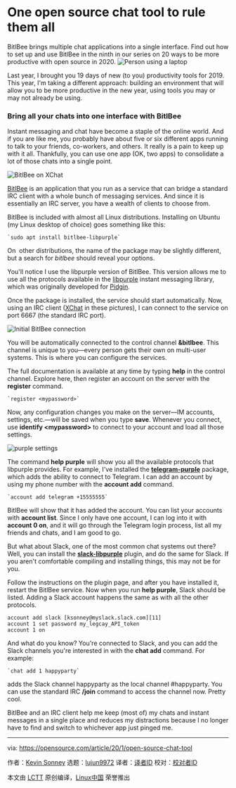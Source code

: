 [#]: collector: (lujun9972)
[#]: translator: (geekpi)
[#]: reviewer: ( )
[#]: publisher: ( )
[#]: url: ( )
[#]: subject: (One open source chat tool to rule them all)
[#]: via: (https://opensource.com/article/20/1/open-source-chat-tool)
[#]: author: (Kevin Sonney https://opensource.com/users/ksonney)

One open source chat tool to rule them all
======
BitlBee brings multiple chat applications into a single interface. Find
out how to set up and use BitlBee in the ninth in our series on 20 ways
to be more productive with open source in 2020.
![Person using a laptop][1]

Last year, I brought you 19 days of new (to you) productivity tools for 2019. This year, I'm taking a different approach: building an environment that will allow you to be more productive in the new year, using tools you may or may not already be using.

### Bring all your chats into one interface with BitlBee

Instant messaging and chat have become a staple of the online world. And if you are like me, you probably have about five or six different apps running to talk to your friends, co-workers, and others. It really is a pain to keep up with it all. Thankfully, you can use one app (OK, two apps) to consolidate a lot of those chats into a single point.

![BitlBee on XChat][2]

[BitlBee][3] is an application that you run as a service that can bridge a standard IRC client with a whole bunch of messaging services. And since it is essentially an IRC server, you have a wealth of clients to choose from.

BitlBee is included with almost all Linux distributions. Installing on Ubuntu (my Linux desktop of choice) goes something like this:


```
`sudo apt install bitlbee-libpurple`
```

On  other distributions, the name of the package may be slightly different, but a search for _bitlbee_ should reveal your options.

You'll notice I use the libpurple version of BitlBee. This version allows me to use all the protocols available in the [libpurple][4] instant messaging library, which was originally developed for [Pidgin][5].

Once the package is installed, the service should start automatically. Now, using an IRC client ([XChat][6] in these pictures), I can connect to the service on port 6667 (the standard IRC port).

![Initial BitlBee connection][7]

You will be automatically connected to the control channel **&amp;bitlbee**. This channel is unique to you—every person gets their own on multi-user systems. This is where you can configure the services.

The full documentation is available at any time by typing **help** in the control channel. Explore here, then register an account on the server with the **register** command.


```
`register <mypassword>`
```

Now, any configuration changes you make on the server—IM accounts, settings, etc.—will be saved when you type **save**. Whenever you connect, use **identify &lt;mypassword&gt;** to connect to your account and load all those settings.

![purple settings][8]

The command **help purple** will show you all the available protocols that libpurple provides. For example, I've installed the [**telegram-purple**][9] package, which adds the ability to connect to Telegram. I can add an account by using my phone number with the **account add** command.


```
`account add telegram +15555555`
```

BitlBee will show that it has added the account. You can list your accounts with **account list**. Since I only have one account, I can log into it with **account 0 on**, and it will go through the Telegram login process, list all my friends and chats, and I am good to go.

But what about Slack, one of the most common chat systems out there? Well, you can install the [**slack-libpurple**][10] plugin, and do the same for Slack. If you aren't comfortable compiling and installing things, this may not be for you.

Follow the instructions on the plugin page, and after you have installed it, restart the BitlBee service. Now when you run **help purple**, Slack should be listed. Adding a Slack account happens the same as with all the other protocols.


```
account add slack [ksonney@myslack.slack.com][11]
account 1 set password my_legcay_API_token
account 1 on
```

And what do you know? You're connected to Slack, and you can add the Slack channels you're interested in with the **chat add** command. For example:


```
`chat add 1 happyparty`
```

adds the Slack channel happyparty as the local channel #happyparty. You can use the standard IRC **/join** command to access the channel now. Pretty cool.

BitlBee and an IRC client help me keep (most of) my chats and instant messages in a single place and reduces my distractions because I no longer have to find and switch to whichever app just pinged me.

--------------------------------------------------------------------------------

via: https://opensource.com/article/20/1/open-source-chat-tool

作者：[Kevin Sonney][a]
选题：[lujun9972][b]
译者：[译者ID](https://github.com/译者ID)
校对：[校对者ID](https://github.com/校对者ID)

本文由 [LCTT](https://github.com/LCTT/TranslateProject) 原创编译，[Linux中国](https://linux.cn/) 荣誉推出

[a]: https://opensource.com/users/ksonney
[b]: https://github.com/lujun9972
[1]: https://opensource.com/sites/default/files/styles/image-full-size/public/lead-images/laptop_screen_desk_work_chat_text.png?itok=UXqIDRDD (Person using a laptop)
[2]: https://opensource.com/sites/default/files/uploads/productivity_9-1.png (BitlBee on XChat)
[3]: https://www.bitlbee.org/
[4]: https://developer.pidgin.im/wiki/WhatIsLibpurple
[5]: http://pidgin.im/
[6]: http://xchat.org/
[7]: https://opensource.com/sites/default/files/uploads/productivity_9-2.png (Initial BitlBee connection)
[8]: https://opensource.com/sites/default/files/uploads/productivity_9-3.png (purple settings)
[9]: https://github.com/majn/telegram-purple
[10]: https://github.com/dylex/slack-libpurple
[11]: mailto:ksonney@myslack.slack.com
